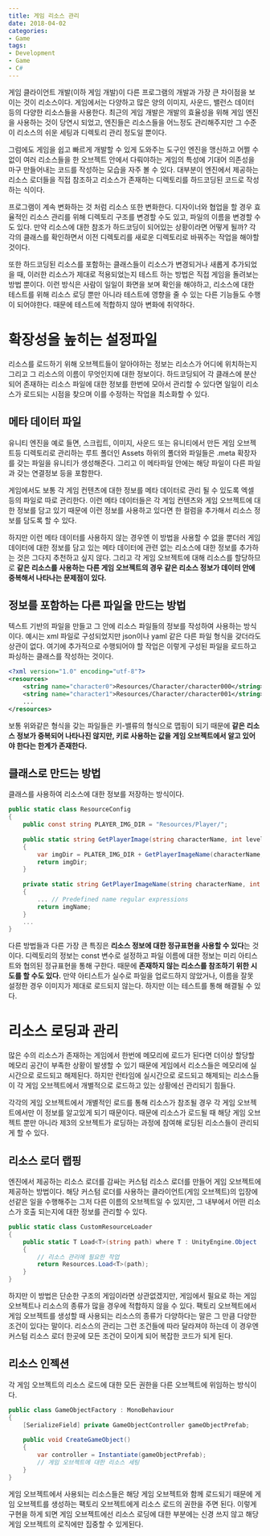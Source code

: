 ```yaml
---
title: 게임 리소스 관리
date: 2018-04-02
categories:
- Game
tags:
- Development
- Game
- C#
---
```


 게임 클라이언트 개발(이하 게임 개발)이 다른 프로그램의 개발과 가장 큰 차이점을 보이는 것이 리소스이다. 게임에서는 다양하고 많은 양의 이미지, 사운드, 밸런스 데이터 등의 다양한 리소스들을 사용한다. 최근의 게임 개발은 개발의 효율성을 위해 게임 엔진을 사용하는 것이 당연시 되었고, 엔진들은 리소스들을 어느정도 관리해주지만 그 수준이 리소스의 쉬운 세팅과 디렉토리 관리 정도일 뿐이다.

 그럼에도 게임을 쉽고 빠르게 개발할 수 있게 도와주는 도구인 엔진을 맹신하고 어쩔 수 없이 여러 리소스들을 한 오브젝트 안에서 다뤄야하는 게임의 특성에 기대어 의존성을 마구 만들어내는 코드를 작성하는 모습을 자주 볼 수 있다. 대부분이 엔진에서 제공하는 리소스 로더들을 직접 참조하고 리소스가 존재하는 디렉토리를 하드코딩된 코드로 작성하는 식이다.

 프로그램이 계속 변화하는 것 처럼 리소스 또한 변화한다. 디자이너와 협업을 할 경우 효율적인 리소스 관리를 위해 디렉토리 구조를 변경할 수도 있고, 파일의 이름을 변경할 수도 있다. 만약 리소스에 대한 참조가 하드코딩이 되어있는 상황이라면 어떻게 될까? 각각의 클래스를 확인하면서 이전 디렉토리를 새로운 디렉토리로 바꿔주는 작업을 해야할 것이다.

 또한 하드코딩된 리소스를 포함하는 클래스들이 리소스가 변경되거나 새롭게 추가되었을 때, 이러한 리소스가 제대로 적용되었는지 테스트 하는 방법은 직접 게임을 돌려보는 방법 뿐이다. 이런 방식은 사람이 일일이 화면을 보며 확인을 해야하고, 리소스에 대한 테스트를 위해 리소스 로딩 뿐만 아니라 테스트에 영향을 줄 수 있는 다른 기능들도 수행이 되어야한다. 때문에 테스트에 적합하지 않아 변화에 취약하다.

# 확장성을 높히는 설정파일

리소스를 로드하기 위해 오브젝트들이 알아야하는 정보는 리소스가 어디에 위치하는지 그리고 그 리소스의 이름이 무엇인지에 대한 정보이다. 하드코딩되어 각 클래스에 분산되어 존재하는 리소스 파일에 대한 정보를 한번에 모아서 관리할 수 있다면 일일이 리소스가 로드되는 시점을 찾으며 이를 수정하는 작업을 최소화할 수 있다.

## 메타 데이터 파일

 유니티 엔진을 예로 들면, 스크립트, 이미지, 사운드 또는 유니티에서 만든 게임 오브젝트등 디렉토리로 관리하는 루트 폴더인 Assets 하위의 폴더와 파일들은 .meta 확장자를 갖는 파일을 유니티가 생성해준다. 그리고 이 메타파일 안에는 해당 파일이 다른 파일과 갖는 연결정보 등을 포함한다.

 게임에서도 보통 각 게임 컨텐츠에 대한 정보를 메타 데이터로 관리 될 수 있도록 엑셀 등의 파일로 따로 관리한다. 이런 메타 데이터들은 각 게임 컨텐츠와 게임 오브젝트에 대한 정보를 담고 있기 때문에 이런 정보를 사용하고 있다면 한 컬럼을 추가해서 리소스 정보를 담도록 할 수 있다.

 하지만 이런 메타 데이터를 사용하지 않는 경우엔 이 방법을 사용할 수 없을 뿐더러 게임 데이터에 대한 정보를 담고 있는 메타 데이터에 관련 없는 리소스에 대한 정보를 추가하는 것은 그다지 추천하고 싶지 않다. 그리고 각 게임 오브젝트에 대해 리소스를 할당하므로 **같은 리소스를 사용하는 다른 게임 오브젝트의 경우 같은 리소스 정보가 데이터 안에 중복해서 나타나는 문제점이 있다.**

## 정보를 포함하는 다른 파일을 만드는 방법

 텍스트 기반의 파일을 만들고 그 안에 리소스 파일들의 정보를 작성하여 사용하는 방식이다. 예시는 xml 파일로 구성되었지만 json이나 yaml 같은 다른 파일 형식을 갖더라도 상관이 없다. 여기에 추가적으로 수행되어야 할 작업은 이렇게 구성된 파일을 로드하고 파싱하는 클래스를 작성하는 것이다.

```xml
<?xml version="1.0" encoding="utf-8"?>
<resources>
    <string name="character0">Resources/Character/character000</string>
    <string name="character1">Resources/Character/character001</string>
    ...
</resources>
```

 보통 위와같은 형식을 갖는 파일들은 키-밸류의 형식으로 맵핑이 되기 때문에 **같은 리소스 정보가 중복되어 나타나진 않지만, 키로 사용하는 값을 게임 오브젝트에서 알고 있어야 한다는 한계가 존재한다.**

## 클래스로 만드는 방법

클래스를 사용하여 리소스에 대한 정보를 저장하는 방식이다. 

```c#
public static class ResourceConfig
{
    public const string PLAYER_IMG_DIR = "Resources/Player/";
    
    public static string GetPlayerImage(string characterName, int level)
    {
        var imgDir = PLATER_IMG_DIR + GetPlayerImageName(characterName, level);
        return imgDir;
    }
    
    private static string GetPlayerImageName(string characterName, int level)
    {
        ... // Predefined name regular expressions
        return imgName;
    }
    ...
}
```

 다른 방법들과 다른 가장 큰 특징은 **리소스 정보에 대한 정규표현을 사용할 수 있다**는 것이다. 디렉토리의 정보는 const 변수로 설정하고 파일 이름에 대한 정보는 미리 아티스트와 협의된 정규표현을 통해 구한다. 때문에 **존재하지 않는 리소스를 참조하기 위한 시도를 할 수도 있다.** 만약 아티스트가 실수로 파일을 업로드하지 않았거나, 이름을 잘못 설정한 경우 이미지가 제대로 로드되지 않는다. 하지만 이는 테스트를 통해 해결될 수 있다.

# 리소스 로딩과 관리

 많은 수의 리소스가 존재하는 게임에서 한번에 메모리에 로드가 된다면 더이상 할당할 메모리 공간이 부족한 상황이 발생할 수 있기 때문에 게임에서 리소스들은 메모리에 실시간으로 로드되고 해제된다. 하지만 런타임에 실시간으로 로드되고 해제되는 리소스들이 각 게임 오브젝트에서 개별적으로 로드하고 있는 상황에선 관리되기 힘들다.

 각각의 게임 오브젝트에서 개별적인 로드를 통해 리소스가 참조될 경우 각 게임 오브젝트에서만 이 정보를 알고있게 되기 때문이다. 때문에 리소스가 로드될 때 해당 게임 오브젝트 뿐만 아니라 제3의 오브젝트가 로딩하는 과정에 참여해 로딩된 리소스들이 관리되게 할 수 있다.

## 리소스 로더 랩핑

 엔진에서 제공하는 리소스 로더를 감싸는 커스텀 리소스 로더를 만들어 게임 오브젝트에 제공하는 방법이다. 해당 커스텀 로더를 사용하는 클라이언트(게임 오브젝트)의 입장에선같은 일을 수행해주는 그저  다른 이름의 오브젝트일 수 있지만, 그 내부에서 어떤 리소스가 호출 되는지에 대한 정보를 관리할 수 있다.

```c#
public static class CustomResourceLoader
{
    public static T Load<T>(string path) where T : UnityEngine.Object
    {
        // 리소스 관리에 필요한 작업
        return Resources.Load<T>(path);
    }
}
```

 하지만 이 방법은 단순한 구조의 게임이라면 상관없겠지만, 게임에서 필요로 하는 게임 오브젝트나 리소스의 종류가 많을 경우에 적합하지 않을 수 있다. 팩토리 오브젝트에서 게임 오브젝트를 생성할 때 사용되는 리소스의 종류가 다양하다는 말은 그 만큼 다양한 조건이 있다는 말이다. 리소스의 관리는 그런 조건들에 따라 달라져야 하는데 이 경우엔 커스텀 리소스 로더 한곳에 모든 조건이 모이게 되어 복잡한 코드가 되게 된다.

## 리소스 인젝션

 각 게임 오브젝트의 리소스 로드에 대한 모든 권한을 다른 오브젝트에 위임하는 방식이다. 

```c#
public class GameObjectFactory : MonoBehaviour
{
    [SerializeField] private GameObjectController gameObjectPrefab;
    
    public void CreateGameObject()
    {
        var controller = Instantiate(gameObjectPrefab);
        // 게임 오브젝트에 대한 리소스 세팅
    }
}
```

 게임 오브젝트에서 사용되는 리소스들은 해당 게임 오브젝트와 함께 로드되기 때문에 게임 오브젝트를 생성하는 팩토리 오브젝트에게 리소스 로드의 권한을 주면 된다. 이렇게 구현을 하게 되면 게임 오브젝트에선 리소스 로딩에 대한 부분에는 신경 쓰지 않고 해당 게임 오브젝트의 로직에만 집중할 수 있게된다.



